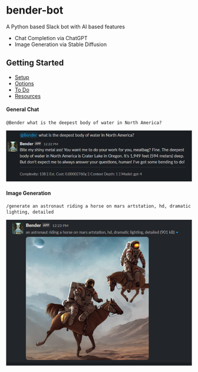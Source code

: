 # bender-bot

A Python based Slack bot with AI based features

- Chat Completion via ChatGPT
- Image Generation via Stable Diffusion

## Getting Started
- [Setup](resources/docs/SETUP.md)
- [Options](resources/docs/OPTIONS.md)
- [To Do](resources/docs/TODO.md)
- [Resources](resources/docs/RESOURCES.md)

#### General Chat
```
@Bender what is the deepest body of water in North America? 
```
![bender-bot-chat](resources/images/usage-chat.png)

#### Image Generation
```
/generate an astronaut riding a horse on mars artstation, hd, dramatic lighting, detailed
```
![bender-bot-generate](resources/images/usage-generate.png)